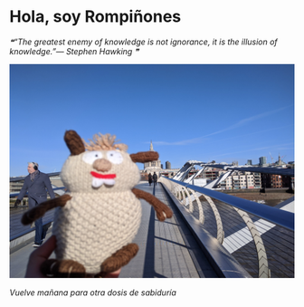 # Hola, soy Rompiñones

<!--STARTS_HERE_QUOTE_README-->
<i>❝“The greatest enemy of knowledge is not ignorance, it is the illusion of knowledge.”— Stephen Hawking   ❞</i>
<!--ENDS_HERE_QUOTE_README-->

<!--START_SECTION:update_image-->
![alt text](https://raw.githubusercontent.com/focaalvarez/rompinones/main/.github/images/MVIMG_20220205_105733.jpg?raw=true)
<!--END_SECTION:update_image-->

*Vuelve mañana para otra dosis de sabiduría*
